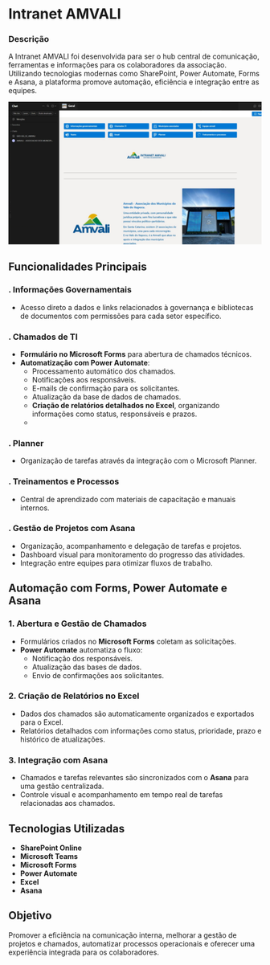 # **Intranet AMVALI**

### **Descrição**
A Intranet AMVALI foi desenvolvida para ser o hub central de comunicação, ferramentas e informações para os colaboradores da associação. Utilizando tecnologias modernas como SharePoint, Power Automate, Forms e Asana, a plataforma promove automação, eficiência e integração entre as equipes.


![Imagem do Projeto](https://github.com/Jeaneoliveira/intranet-amvali/blob/main/Home-intranet.png?raw=true)

## **Funcionalidades Principais**

### **. Informações Governamentais**
- Acesso direto a dados e links relacionados à governança e bibliotecas de documentos com permissões para cada setor
  específico.

### **. Chamados de TI**
- **Formulário no Microsoft Forms** para abertura de chamados técnicos.
- **Automatização com Power Automate**:
  - Processamento automático dos chamados.
  - Notificações aos responsáveis.
  - E-mails de confirmação para os solicitantes.
  - Atualização da base de dados de chamados.
  - **Criação de relatórios detalhados no Excel**, organizando informações como status, responsáveis e prazos.
  - 

### **. Planner**
- Organização de tarefas através da integração com o Microsoft Planner.

### **. Treinamentos e Processos**
- Central de aprendizado com materiais de capacitação e manuais internos.

### **. Gestão de Projetos com Asana**
- Organização, acompanhamento e delegação de tarefas e projetos.
- Dashboard visual para monitoramento do progresso das atividades.
- Integração entre equipes para otimizar fluxos de trabalho.

## **Automação com Forms, Power Automate e Asana**

### **1. Abertura e Gestão de Chamados**
- Formulários criados no **Microsoft Forms** coletam as solicitações.
- **Power Automate** automatiza o fluxo:
  - Notificação dos responsáveis.
  - Atualização das bases de dados.
  - Envio de confirmações aos solicitantes.

### **2. Criação de Relatórios no Excel**
- Dados dos chamados são automaticamente organizados e exportados para o Excel.
- Relatórios detalhados com informações como status, prioridade, prazo e histórico de atualizações.

### **3. Integração com Asana**
- Chamados e tarefas relevantes são sincronizados com o **Asana** para uma gestão centralizada.
- Controle visual e acompanhamento em tempo real de tarefas relacionadas aos chamados.


## **Tecnologias Utilizadas**
- **SharePoint Online**
- **Microsoft Teams**
- **Microsoft Forms**
- **Power Automate**
- **Excel**
- **Asana**


## **Objetivo**
Promover a eficiência na comunicação interna, melhorar a gestão de projetos e chamados, automatizar processos operacionais e oferecer uma experiência integrada para os colaboradores.


